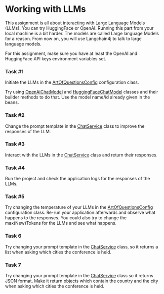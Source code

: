 # Working with LLMs
This assignment is all about interacting with Large Language Models (LLMs). You can try HuggingFace or OpenAI. Running this part from your local machine is a bit harder. The models are called Large language Models for a reason.
From now on, you will use Langchain4j to talk to large language models.

For this assignment, make sure you have at least the OpenAI and HuggingFace API keys environment variables set.

### Task #1
Initiate the LLMs in the [ArtOfQuestionsConfig](src/main/java/eu/luminis/artofquestionsjava/config/ArtOfQuestionsConfig.java) configuration class.

Try using
[OpenAiChatModel](https://github.com/langchain4j/langchain4j/blob/main/langchain4j/src/main/java/dev/langchain4j/model/openai/OpenAiChatModel.java)
and
[HuggingFaceChatModel](https://github.com/langchain4j/langchain4j/blob/main/langchain4j/src/main/java/dev/langchain4j/model/huggingface/HuggingFaceChatModel.java)
classes and their builder methods to do that. Use the model name/id already given in the beans.

### Task #2
Change the prompt template in the [ChatService](src/main/java/eu/luminis/artofquestionsjava/service/ChatService.java) class to improve the responses of the LLM.

### Task #3
Interact with the LLMs in the [ChatService](src/main/java/eu/luminis/artofquestionsjava/service/ChatService.java) class and return their responses.

### Task #4
Run the project and check the application logs for the responses of the LLMs.

### Task #5
Try changing the temperature of your LLMs in the [ArtOfQuestionsConfig](src/main/java/eu/luminis/artofquestionsjava/config/ArtOfQuestionsConfig.java) configuration class. Re-run your application afterwards and observe what happens to the responses.
You could also try to change the max(New)Tokens for the LLMs and see what happens.

### Task 6
Try changing your prompt template in the [ChatService](src/main/java/eu/luminis/artofquestionsjava/service/ChatService.java) class, so it returns a list when asking which cities the conference is held.

### Task 7
Try changing your prompt template in the [ChatService](src/main/java/eu/luminis/artofquestionsjava/service/ChatService.java) class so it returns JSON format. Make it return objects which contain the country and the city when asking which cities the conference is held.

